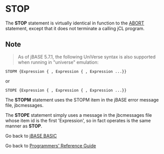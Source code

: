 # STOP

<PageHeader />

The **STOP** statement is virtually identical in function to the [ABORT](./../abort) statement, except that it does not terminate a calling jCL program.

## Note
>
> As of jBASE 5.7.1, the following UniVerse syntax is also supported when running in "universe" emulation:

```
STOPM {Expression { , Expression { , Expression ...}}  
```

   or  

```
STOPE {Expression { , Expression { , Expression ...}}  
```

The **STOPM** statement uses the STOPM item in the jBASE error message file, jbcmessages.  

The **STOPE** statement simply uses a message in the jbcmessages file whose item id is the first 'Expression', so in fact operates is the same manner as **STOP**.  

Go back to [jBASE BASIC](./../README.md)

Go back to [Programmers' Reference Guide](./../../reference-guides/jbc/README.md)

  
<PageFooter />
